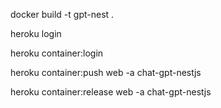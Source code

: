 docker build -t gpt-nest .

heroku login

heroku container:login

heroku container:push web -a chat-gpt-nestjs

heroku container:release web -a chat-gpt-nestjs